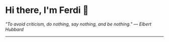 <h1>Hi there, I'm Ferdi 👋</h1>

<p><em>
  "To avoid criticism, do nothing, say nothing, and be nothing." — Elbert Hubbard
</em></p>

---
